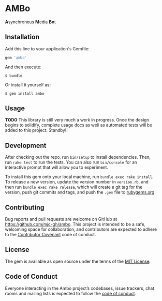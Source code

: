# AMBo

**A**synchronous **M**edia **Bo**t

## Installation

Add this line to your application's Gemfile:

```ruby
gem 'ambo'
```

And then execute:

    $ bundle

Or install it yourself as:

    $ gem install ambo

## Usage

**TODO** This library is still very much a work in progress. Once the
design begins to solidify, complete usage docs as well as automated
tests will be added to this project. Standby!!

## Development

After checking out the repo, run `bin/setup` to install dependencies.
Then, run `rake test` to run the tests. You can also run `bin/console`
for an interactive prompt that will allow you to experiment.

To install this gem onto your local machine, run `bundle exec rake
install`. To release a new version, update the version number in
`version.rb`, and then run `bundle exec rake release`, which will create
a git tag for the version, push git commits and tags, and push the
`.gem` file to [rubygems.org](https://rubygems.org).

## Contributing

Bug reports and pull requests are welcome on GitHub at
https://github.com/mjc-gh/ambo. This project is intended to be a safe,
welcoming space for collaboration, and contributors are expected to
adhere to the [Contributor Covenant](http://contributor-covenant.org)
code of conduct.

## License

The gem is available as open source under the terms of the [MIT
License](https://opensource.org/licenses/MIT).

## Code of Conduct

Everyone interacting in the Ambo project’s codebases, issue trackers,
chat rooms and mailing lists is expected to follow the [code of
conduct](https://github.com/mjc-gh/ambo/blob/master/CODE_OF_CONDUCT.md).
